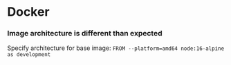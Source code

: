 # Docker

### Image architecture is different than expected

Specify architecture for base image:
```FROM --platform=amd64 node:16-alpine as development```